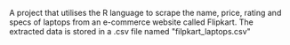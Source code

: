 A project that utilises the R language to scrape the name, price, rating and specs of laptops from an e-commerce website called Flipkart. The extracted data is stored in a .csv file named "filpkart_laptops.csv"
